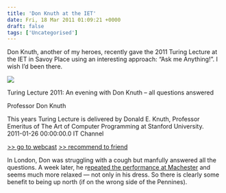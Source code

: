```yaml
---
title: 'Don Knuth at the IET'
date: Fri, 18 Mar 2011 01:09:21 +0000
draft: false
tags: ['Uncategorised']
---
```


Don Knuth, another of my heroes, recently gave the 2011 Turing Lecture at the IET in Savoy Place using an interesting approach: “Ask me Anything!”. I wish I’d been there.

![](http://scpro.streamuk.com/webcasts/18/10267/images/don_knuth.jpg)

Turing Lecture 2011: An evening with Don Knuth – all questions answered

Professor Don Knuth

This years Turing Lecture is delivered by Donald E. Knuth, Professor Emeritus of The Art of Computer Programming at Stanford University.   2011-01-26 00:00:00.0 IT Channel

[\>> go to webcast](http://tv.theiet.org/technology/infopro/10267.cfm) [\>> recommend to friend](http://tv.theiet.org/recommend/index.cfm?pid=10267&chan=dpx_iet_techinfopro)

In London, Don was struggling with a cough but manfully answered all the questions. A week later, he r[epeated the performance at Machester](http://tv.theiet.org/technology/infopro/10267.cfm) and seems much more relaxed — not only in his dress. So there is clearly some benefit to being up north (if on the wrong side of the Pennines).